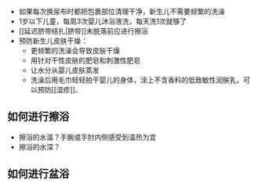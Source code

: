 
- 如果每次换尿布时都把包裹部位清理干净，新生儿不需要频繁的洗澡
- 1岁以下儿童，每周3次婴儿沐浴液洗，每天洗1次就够了
- [[延迟脐带结扎|脐带]]未脱落前应进行擦浴
- 预防新生儿皮肤干燥：
	- 更频繁的洗澡会导致皮肤干燥
	- 用针对干性皮肤的肥皂和刺激性肥皂
	- 让水分从婴儿皮肤蒸发
	- 洗澡后用毛巾轻轻拍干婴儿的身体，涂上不含香料的低致敏性润肤乳，可以预防[[湿疹]]、

## 如何进行擦浴

- 擦浴的水温？手腕或手肘内侧感受到温热为宜
- 擦浴的水深？

## 如何进行盆浴
